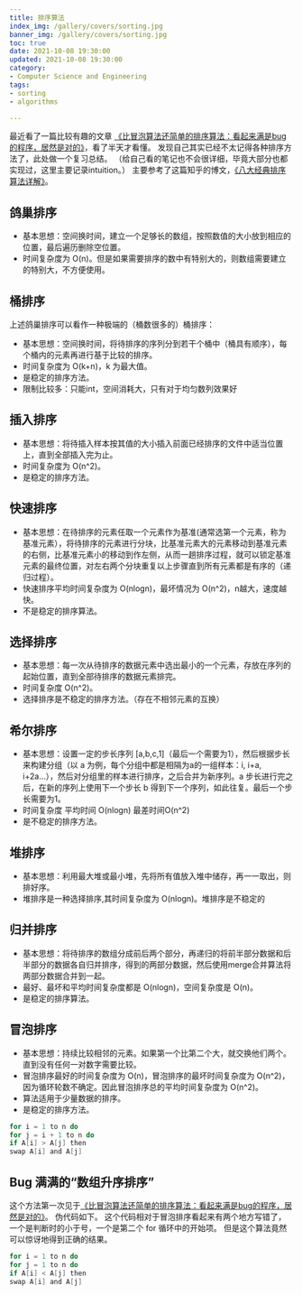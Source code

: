 ```yaml
---
title: 排序算法
index_img: /gallery/covers/sorting.jpg
banner_img: /gallery/covers/sorting.jpg
toc: true
date: 2021-10-08 19:30:00
updated: 2021-10-08 19:30:00
category:
- Computer Science and Engineering
tags:
- sorting
- algorithms

---
```

<!-- omit in toc -->

最近看了一篇比较有趣的文章
[《比冒泡算法还简单的排序算法：看起来满是bug的程序，居然是对的》](https://mp.weixin.qq.com/s/_N_vbYEisNJ7yddaRjgZdQ)，看了半天才看懂。
发现自己其实已经不太记得各种排序方法了，此处做一个复习总结。
（给自己看的笔记也不会很详细，毕竟大部分也都实现过，这里主要记录intuition。）
主要参考了这篇知乎的博文，[《八大经典排序算法详解》](https://zhuanlan.zhihu.com/p/335048580)。

<!-- more -->

## 鸽巢排序

- 基本思想：空间换时间，建立一个足够长的数组，按照数值的大小放到相应的位置，最后遍历删除空位置。
- 时间复杂度为 O(n)。但是如果需要排序的数中有特别大的，则数组需要建立的特别大，不方便使用。

## 桶排序

上述鸽巢排序可以看作一种极端的（桶数很多的）桶排序：
- 基本思想：空间换时间，将待排序的序列分到若干个桶中（桶具有顺序），每个桶内的元素再进行基于比较的排序。
- 时间复杂度为 O(k+n)，k 为最大值。
- 是稳定的排序方法。
- 限制比较多：只能int，空间消耗大，只有对于均匀数列效果好

## 插入排序

- 基本思想：将待插入样本按其值的大小插入前面已经排序的文件中适当位置上，直到全部插入完为止。
- 时间复杂度为 O(n^2)。
- 是稳定的排序方法。

## 快速排序

- 基本思想：在待排序的元素任取一个元素作为基准(通常选第一个元素，称为基准元素），将待排序的元素进行分块，比基准元素大的元素移动到基准元素的右侧，比基准元素小的移动到作左侧，从而一趟排序过程，就可以锁定基准元素的最终位置，对左右两个分块重复以上步骤直到所有元素都是有序的（递归过程）。
- 快速排序平均时间复杂度为 O(nlogn)，最坏情况为 O(n^2)，n越大，速度越快。
- 不是稳定的排序算法。

## 选择排序

- 基本思想：每一次从待排序的数据元素中选出最小的一个元素，存放在序列的起始位置，直到全部待排序的数据元素排完。
- 时间复杂度 O(n^2)。
- 选择排序是不稳定的排序方法。（存在不相邻元素的互换）

## 希尔排序

- 基本思想：设置一定的步长序列 [a,b,c,1]（最后一个需要为1），然后根据步长来构建分组（以 a 为例，每个分组中都是相隔为a的一组样本：i, i+a, i+2a...），然后对分组里的样本进行排序，之后合并为新序列。a 步长进行完之后，在新的序列上使用下一个步长 b 得到下一个序列，如此往复。最后一个步长需要为1。
- 时间复杂度 平均时间 O(nlogn) 最差时间O(n^2)
- 是不稳定的排序方法。

## 堆排序

- 基本思想：利用最大堆或最小堆，先将所有值放入堆中储存，再一一取出，则排好序。
- 堆排序是一种选择排序,其时间复杂度为 O(nlogn)。堆排序是不稳定的

## 归并排序

- 基本思想：将待排序的数组分成前后两个部分，再递归的将前半部分数据和后半部分的数据各自归并排序，得到的两部分数据，然后使用merge合并算法将两部分数据合并到一起。
- 最好、最坏和平均时间复杂度都是 O(nlogn)，空间复杂度是 O(n)。
- 是稳定的排序算法。

## 冒泡排序

- 基本思想：持续比较相邻的元素。如果第一个比第二个大，就交换他们两个。直到没有任何一对数字需要比较。
- 冒泡排序最好的时间复杂度为 O(n)，冒泡排序的最坏时间复杂度为 O(n^2)，因为循环轮数不确定。因此冒泡排序总的平均时间复杂度为 O(n^2)。
- 算法适用于少量数据的排序。
- 是稳定的排序方法。

``` c
for i = 1 to n do
for j = i + 1 to n do
if A[i] > A[j] then
swap A[i] and A[j]
```

## Bug 满满的“数组升序排序”

这个方法第一次见于[《比冒泡算法还简单的排序算法：看起来满是bug的程序，居然是对的》](https://mp.weixin.qq.com/s/_N_vbYEisNJ7yddaRjgZdQ)。
伪代码如下。
这个代码相对于冒泡排序看起来有两个地方写错了，一个是判断时的小于号，一个是第二个 for 循环中的开始项。
但是这个算法竟然可以惊讶地得到正确的结果。

``` c
for i = 1 to n do
for j = 1 to n do
if A[i] < A[j] then
swap A[i] and A[j]
```